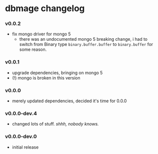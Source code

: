 
# dbmage changelog

### v0.0.2
- fix mongo driver for mongo 5
  - there was an undocumented mongo 5 breaking change, i had to switch from Binary type `binary.buffer.buffer` to `binary.buffer` for some reason.

### v0.0.1
- upgrade dependencies, bringing on mongo 5
- (!) mongo is broken in this version

### v0.0.0
- merely updated dependencies, decided it's time for 0.0.0

### v0.0.0-dev.4
- changed lots of stuff. *shhh, nobody knows.*

### v0.0.0-dev.0
- initial release
